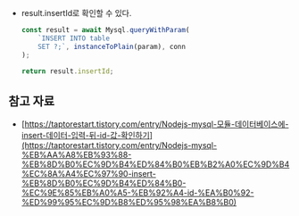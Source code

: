 - result.insertId로 확인할 수 있다.
    
    ```jsx
    const result = await Mysql.queryWithParam(
    	`INSERT INTO table
    	SET ?;`, instanceToPlain(param), conn
    );
    
    return result.insertId;
    ```
    

## 참고 자료

- [https://taptorestart.tistory.com/entry/Nodejs-mysql-모듈-데이터베이스에-insert-데이터-입력-뒤-id-값-확인하기](https://taptorestart.tistory.com/entry/Nodejs-mysql-%EB%AA%A8%EB%93%88-%EB%8D%B0%EC%9D%B4%ED%84%B0%EB%B2%A0%EC%9D%B4%EC%8A%A4%EC%97%90-insert-%EB%8D%B0%EC%9D%B4%ED%84%B0-%EC%9E%85%EB%A0%A5-%EB%92%A4-id-%EA%B0%92-%ED%99%95%EC%9D%B8%ED%95%98%EA%B8%B0)